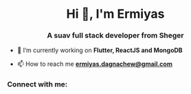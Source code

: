 <h1 align="center">Hi 🤙, I'm Ermiyas</h1>
<h3 align="center">A suav full stack developer from Sheger</h3>

- 🔭 I’m currently working on **Flutter, ReactJS and MongoDB**

- 📫 How to reach me **ermiyas.dagnachew@gmail.com**

<h3 align="left">Connect with me:</h3>
<p align="left">
</p>
